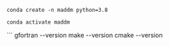 ```
conda create -n maddm python=3.8
```

```
conda activate maddm
```

‍‍‍```
gfortran --version
make --version
cmake --version
```



